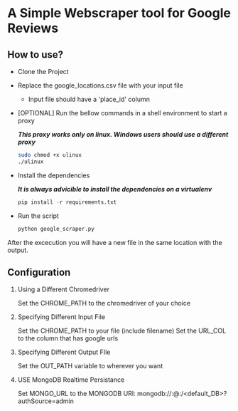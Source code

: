 # A Simple Webscraper tool for Google Reviews

## How to use?

* Clone the Project
* Replace the google_locations.csv file with your input file
    * Input file should have a 'place_id' column
* [OPTIONAL] Run the bellow commands in a shell environment to start a proxy
    
    ___This proxy works only on linux. Windows users should use a different proxy___

    ```bash
    sudo chmod +x ulinux
    ./ulinux
    ```
* Install the dependencies
    
    ___It is always advicible to install the dependencies on a virtualenv___

    ```python
    pip install -r requirements.txt
    ```

* Run the script
    ```python
    python google_scraper.py
    ```

After the excecution you will have a new file in the same location with the output.



## Configuration

1. Using a Different Chromedriver

    Set the CHROME_PATH to the chromedriver of your  choice

2. Specifying Different Input File

    Set the CHROME_PATH to your file (include filename)
    Set the URL_COL to the column that has google urls

3. Specifying Different Output FIle

    Set the OUT_PATH variable to wherever you want

4. USE MongoDB Realtime Persistance

    Set MONGO_URL to the MONGODB URI:
        mongodb://<username>:<password>@<host>:<port>/<default_DB>?authSource=admin